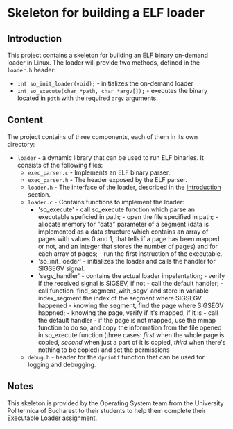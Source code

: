 # Skeleton for building a ELF loader

## Introduction
This project contains a skeleton for building an
[ELF](https://en.wikipedia.org/wiki/Executable_and_Linkable_Format) binary
on-demand loader in Linux. The loader will provide two methods, defined in the
`loader.h` header:
* `int so_init_loader(void);` - initializes the on-demand loader
* `int so_execute(char *path, char *argv[]);` - executes the binary located in
`path` with the required `argv` arguments.

## Content
The project contains of three components, each of them in its own
directory:
* `loader` - a dynamic library that can be used to run ELF binaries. It
consists of the following files:
  * `exec_parser.c` - Implements an ELF binary parser.
  * `exec_parser.h` - The header exposed by the ELF parser.
  * `loader.h` - The interface of the loader, described in the
  [Introduction](#introduction) section.
  * `loader.c` - Contains functions to implement the loader:
    * 'so_execute'  - call so_execute function which parse 
                    an executable speficied in path;
                    - open the file specified in path;
                    - allocate memory for "data" parameter of a
                    segment (data is implemented as a data structure which contains an array of pages with values 0 and 1, that tells if a page has been mapped or not, and an integer that stores the number of pages) and for each array of pages;
                    - run the first instruction of the executable.
    * 'so_init_loader' - initializes the loader and calls the 
                      handler for SIGSEGV signal.
    * 'segv_handler'  - contains the actual loader impelentation;
                      - verify if the received signal is SIGSEV, if 
                      not - call the default handler;
                      - call function 'find_segment_with_segv' and store in variable index_segment the index of the segment where SIGSEGV happened
                      - knowing the segment, find the page where SIGSEGV happned;
                      - knowing the page, verify if it's mapped, if it is - call the default handler
                      - if the page is not mapped, use the mmap function to do so, and copy the information from the file opened in so_execute function (three cases: *first* when the whole page is copied, *second* when just a part of it is copied, *third* when there's nothing to be copied) and set the permissions 
  * `debug.h` - header for the `dprintf` function that can be used for logging
  and debugging.


## Notes
This skeleton is provided by the Operating System team from the University
Politehnica of Bucharest to their students to help them complete their
Executable Loader assignment.

